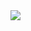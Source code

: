 <img style="float: right;" src="https://www.novinite.com/media/images/2013-10/photo_verybig_154277.jpg">
